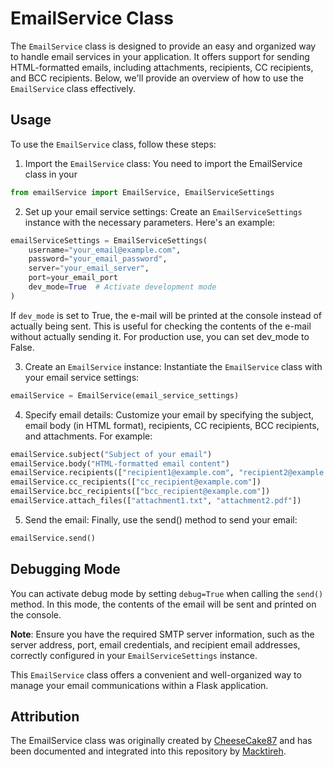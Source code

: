 # EmailService Class

The `EmailService` class is designed to provide an easy and organized way to handle email services in your application. It offers support for sending HTML-formatted emails, including attachments, recipients, CC recipients, and BCC recipients. Below, we'll provide an overview of how to use the `EmailService` class effectively.

## Usage

To use the `EmailService` class, follow these steps:

1. Import the `EmailService` class: You need to import the EmailService class in your

```py
from emailService import EmailService, EmailServiceSettings
```

2. Set up your email service settings: Create an `EmailServiceSettings` instance with the necessary parameters. Here's an example:

```py
emailServiceSettings = EmailServiceSettings(
    username="your_email@example.com",
    password="your_email_password",
    server="your_email_server",
    port=your_email_port
    dev_mode=True  # Activate development mode
)
```

If `dev_mode` is set to True, the e-mail will be printed at the console instead of actually being sent. This is useful for checking the contents of the e-mail without actually sending it. For production use, you can set dev_mode to False.

3. Create an `EmailService` instance: Instantiate the `EmailService` class with your email service settings:

```py
emailService = EmailService(email_service_settings)
```
4. Specify email details: Customize your email by specifying the subject, email body (in HTML format), recipients, CC recipients, BCC recipients, and attachments. For example:

```py
emailService.subject("Subject of your email")
emailService.body("HTML-formatted email content")
emailService.recipients(["recipient1@example.com", "recipient2@example.com"])
emailService.cc_recipients(["cc_recipient@example.com"])
emailService.bcc_recipients(["bcc_recipient@example.com"])
emailService.attach_files(["attachment1.txt", "attachment2.pdf"])
```

5. Send the email: Finally, use the send() method to send your email:

```py
emailService.send()
```

## Debugging Mode

You can activate debug mode by setting `debug=True` when calling the `send()` method. In this mode, the contents of the email will be sent and printed on the console.

**Note**: Ensure you have the required SMTP server information, such as the server address, port, email credentials, and recipient email addresses, correctly configured in your `EmailServiceSettings` instance.

This `EmailService` class offers a convenient and well-organized way to manage your email communications within a Flask application.

## Attribution

The EmailService class was originally created by [CheeseCake87](https://github.com/CheeseCake87) and has been documented and integrated into this repository by [Macktireh](https://github.com/Macktireh).
